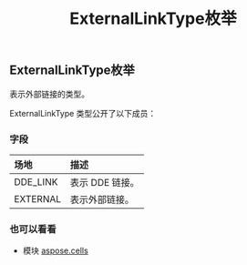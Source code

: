 ﻿---
title: ExternalLinkType枚举
second_title: Aspose.Cells for Python via .NET API 参考文献
description:
type: docs
weight: 2030
url: /zh/python-net/aspose.cells/externallinktype/
is_root: false
---
## ExternalLinkType枚举
表示外部链接的类型。



ExternalLinkType 类型公开了以下成员：

### 字段
|场地|描述|
| :- | :- |
| DDE_LINK |表示 DDE 链接。|
| EXTERNAL |表示外部链接。|



### 也可以看看
* 模块 [aspose.cells](..)
